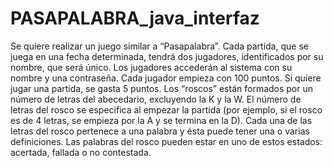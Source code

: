 # PASAPALABRA_java_interfaz
Se quiere realizar un juego similar a “Pasapalabra”. Cada partida, que se juega en una fecha determinada, tendrá dos jugadores, identificados por su nombre, que será único. Los jugadores accederán al sistema con su nombre y una contraseña. Cada jugador empieza con 100 puntos. Si quiere jugar una partida, se gasta 5 puntos. Los “roscos” están formados por un número de letras del abecedario, excluyendo la K y la W. El número de letras del rosco se especifica al empezar la partida (por ejemplo, si el rosco es de 4 letras, se empieza por la A y se termina en la D). Cada una de las letras del rosco pertenece a una palabra y ésta puede tener una o varias definiciones. Las palabras del rosco pueden estar en uno de estos estados: acertada, fallada o no contestada.
